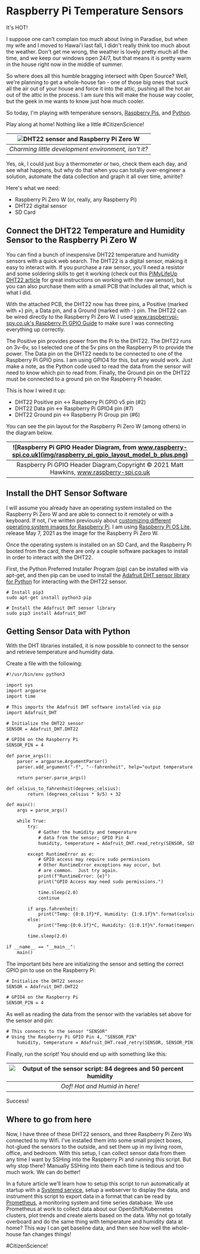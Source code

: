 # Raspberry Pi Temperature Sensors

It's HOT!

I suppose one can't complain too much about living in Paradise, but when my wife and I moved to Hawai'i last fall, I didn't really think too much about the weather.
Don't get me wrong, the weather is lovely pretty much all the time, and we keep our windows open 24/7, but that means it is pretty warm in the house right now in the middle of summer.

So where does all this humble bragging intersect with Open Source?
Well, we're planning to get a whole-house fan - one of those big ones that suck all the air out of your house and force it into the attic, pushing all the hot air out of the attic in the process.
I am _sure_ this will make the house way cooler, but the geek in me wants to know just how much cooler.

So today, I'm playing with temperature sensors, [Raspberry Pis](https://www.raspberrypi.org/), and [Python](https://www.python.org/).

Play along at home! Nothing like a little #CitizenScience!

| ![DHT22 sensor and Raspberry Pi Zero W](/img/dht22.png) |
|:--:|
| *Charming little development environment, isn't it?* |

Yes, ok, I could just buy a thermometer or two, check them each day, and see what happens, but why do that when you can totally over-engineer a solution, automate the data collection and graph it all over time, amirite?

Here's what we need:

* Raspberry Pi Zero W (or, really, any Raspberry Pi)
* DHT22 digital sensor
* SD Card

## Connect the DHT22 Temperature and Humidity Sensor to the Raspberry Pi Zero W

You can find a bunch of inexpensive DHT22 temperature and humidity sensors with a quick web search. The DHT22 is a digital sensor, making it easy to interact with.
If you purchase a raw sensor, you'll need a resistor and some soldering skills to get it working (check out this [PiMyLifeUp DHT22 article](https://pimylifeup.com/raspberry-pi-humidity-sensor-dht22/) for great instructions on working with the raw sensor), but you can also purchase them with a small PCB that includes all that, which is what I did.

With the attached PCB, the DHT22 now has three pins, a Positive (marked with +) pin, a Data pin, and a Ground (marked with -) pin.
The DHT22 can be wired directly to the Raspberry Pi Zero W.
I used [www.raspberrypi-spy.co.uk's Raspberry Pi GPIO Guide](https://www.raspberrypi-spy.co.uk/2012/06/simple-guide-to-the-rpi-gpio-header-and-pins/) to make sure I was connecting everything up correctly.

The Positive pin provides power from the Pi to the DHT22.
The DHT22 runs on 3v-6v, so I selected one of the 5v pins on the Raspberry Pi to provide the power.
The Data pin on the DHT22 needs to be connected to one of the Raspberry Pi GPIO pins.
I am using GPIO4 for this, but any would work.
Just make a note, as the Python code used to read the data from the sensor will need to know which pin to read from.
Finally, the Ground pin on the DHT22 must be connected to a ground pin on the Raspberry Pi header.

This is how I wired it up:

* DHT22 Positive pin <-> Raspberry Pi GPIO v5 pin (#2)
* DHT22 Data pin <-> Raspberry Pi GPIO4 pin (#7)
* DHT22 Ground pin <-> Raspberry Pi Group pin (#6)

You can see the pin layout for the Raspberry Pi Zero W (among others) in the diagram below.

|![Raspberry Pi GPIO Header Diagram, from www.raspberry-spi.co.uk](img/raspberry_pi_gpio_layout_model_b_plus.png)|
|:-:|
| Raspberry Pi GPIO Header Diagram,Copyright © 2021 Matt Hawkins, www.raspberry-spi.co.uk |

## Install the DHT Sensor Software

I will assume you already have an operating system installed on the Raspberry Pi Zero W and are able to connect to it remotely or with a keyboard.
If not, I've written previously about [customizing different operating system images for Raspberry Pi](https://opensource.com/article/20/5/disk-image-raspberry-pi).
I am using [Raspberry Pi OS Lite](https://www.raspberrypi.org/software/operating-systems/), release May 7, 2021 as the image for the Raspberry Pi Zero W.

Once the operating system is installed on an SD Card, and the Raspberry Pi booted from the card, there are only a couple software packages to install in order to interact with the DHT22.

First, the Python Preferred Installer Program (pip) can be installed with via apt-get, and then pip can be used to install the [Adafruit DHT sensor library for Python](https://github.com/adafruit/Adafruit_Python_DHT) for interacting with the DHT22 sensor.

```shell
# Install pip3
sudo apt-get install python3-pip

# Install the Adafruit DHT sensor library
sudo pip3 install Adafruit_DHT
```

## Getting Sensor Data with Python

With the DHT libraries installed, it is now possible to connect to the sensor and retrieve temperature and humidity data.

Create a file with the following:

```txt
#!/usr/bin/env python3

import sys
import argparse
import time

# This imports the Adafruit DHT software installed via pip
import Adafruit_DHT

# Initialize the DHT22 sensor
SENSOR = Adafruit_DHT.DHT22

# GPIO4 on the Raspberry Pi
SENSOR_PIN = 4

def parse_args():
    parser = argparse.ArgumentParser()
    parser.add_argument("-f", "--fahrenheit", help="output temperature in Fahrenheit", action="store_true")

    return parser.parse_args()

def celsius_to_fahrenheit(degrees_celsius):
        return (degrees_celsius * 9/5) + 32

def main():
    args = parse_args()

    while True:
        try:
            # Gather the humidity and temperature
            # data from the sensor; GPIO Pin 4
            humidity, temperature = Adafruit_DHT.read_retry(SENSOR, SENSOR_PIN)

        except RuntimeError as e:
            # GPIO access may require sudo permissions
            # Other RuntimeError exceptions may occur, but
            # are common.  Just try again.
            print(f"RuntimeError: {e}")
            print("GPIO Access may need sudo permissions.")

            time.sleep(2.0)
            continue

        if args.fahrenheit:
            print("Temp: {0:0.1f}*F, Humidity: {1:0.1f}%".format(celsius_to_fahrenheit(temperature), humidity))
        else:
            print("Temp:{0:0.1f}*C, Humidity: {1:0.1f}%".format(temperature, humidity))

        time.sleep(2.0)

if __name__ == "__main__":
    main()
```

The important bits here are initializing the sensor and setting the correct GPIO pin to use on the Raspberry Pi:

```txt
# Initialize the DHT22 sensor
SENSOR = Adafruit_DHT.DHT22

# GPIO4 on the Raspberry Pi
SENSOR_PIN = 4
```

As well as reading the data from the sensor with the variables set above for the sensor and pin:

```txt
# This connects to the sensor "SENSOR"
# Using the Raspberry Pi GPIO Pin 4, "SENSOR_PIN"
    humidity, temperature = Adafruit_DHT.read_retry(SENSOR, SENSOR_PIN)
```

Finally, run the script! You should end up with something like this:

|![Output of the sensor script: 84 degrees and 50 percent humidity](img/temperature_sensor.png)|
|:-:|
| _Oof! Hot and Humid in here!_ |

Success!

## Where to go from here

Now, I have three of these DHT22 sensors, and three Raspberry Pi Zero Ws connected to my Wifi.
I've installed them into some small project boxes, hot-glued the sensors to the outside, and set them up in my living room, office, and bedroom.
With this setup, I can collect sensor data from them any time I want by SSHing into the Raspberry Pi and running this script.
But why stop there?
Manually SSHing into them each time is tedious and too much work.
We can do better!

In a future article we'll learn how to setup this script to run automatically at startup with a [Systemd service](https://www.freedesktop.org/software/systemd/man/systemd.service.html), setup a webserver to display the data, and instrument this script to export data in a format that can be read by [Prometheus](https://prometheus.io/), a monitoring system and time series database.
We use Prometheus at work to collect data about our OpenShift/Kubernetes clusters, plot trends and create alerts based on the data.
Why not go totally overboard and do the same thing with temperature and humidity data at home?
This way I can get baseline data, and then see how well the whole-house fan changes things!

\#CitizenScience!
